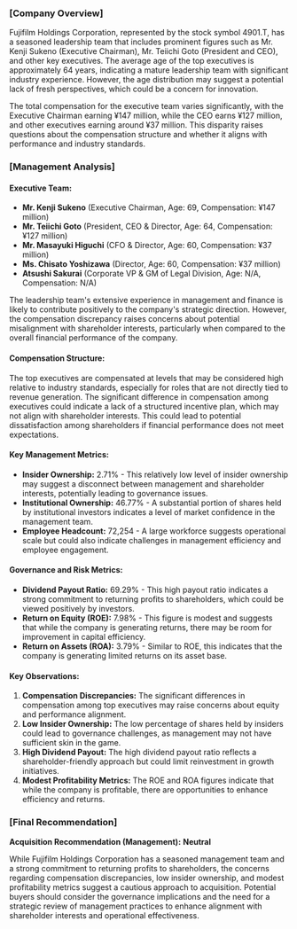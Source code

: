 ### [Company Overview]

Fujifilm Holdings Corporation, represented by the stock symbol 4901.T, has a seasoned leadership team that includes prominent figures such as Mr. Kenji Sukeno (Executive Chairman), Mr. Teiichi Goto (President and CEO), and other key executives. The average age of the top executives is approximately 64 years, indicating a mature leadership team with significant industry experience. However, the age distribution may suggest a potential lack of fresh perspectives, which could be a concern for innovation.

The total compensation for the executive team varies significantly, with the Executive Chairman earning ¥147 million, while the CEO earns ¥127 million, and other executives earning around ¥37 million. This disparity raises questions about the compensation structure and whether it aligns with performance and industry standards.

### [Management Analysis]

#### Executive Team:
- **Mr. Kenji Sukeno** (Executive Chairman, Age: 69, Compensation: ¥147 million)
- **Mr. Teiichi Goto** (President, CEO & Director, Age: 64, Compensation: ¥127 million)
- **Mr. Masayuki Higuchi** (CFO & Director, Age: 60, Compensation: ¥37 million)
- **Ms. Chisato Yoshizawa** (Director, Age: 60, Compensation: ¥37 million)
- **Atsushi Sakurai** (Corporate VP & GM of Legal Division, Age: N/A, Compensation: N/A)

The leadership team's extensive experience in management and finance is likely to contribute positively to the company's strategic direction. However, the compensation discrepancy raises concerns about potential misalignment with shareholder interests, particularly when compared to the overall financial performance of the company.

#### Compensation Structure:
The top executives are compensated at levels that may be considered high relative to industry standards, especially for roles that are not directly tied to revenue generation. The significant difference in compensation among executives could indicate a lack of a structured incentive plan, which may not align with shareholder interests. This could lead to potential dissatisfaction among shareholders if financial performance does not meet expectations.

#### Key Management Metrics:
- **Insider Ownership:** 2.71% - This relatively low level of insider ownership may suggest a disconnect between management and shareholder interests, potentially leading to governance issues.
- **Institutional Ownership:** 46.77% - A substantial portion of shares held by institutional investors indicates a level of market confidence in the management team.
- **Employee Headcount:** 72,254 - A large workforce suggests operational scale but could also indicate challenges in management efficiency and employee engagement.

#### Governance and Risk Metrics:
- **Dividend Payout Ratio:** 69.29% - This high payout ratio indicates a strong commitment to returning profits to shareholders, which could be viewed positively by investors.
- **Return on Equity (ROE):** 7.98% - This figure is modest and suggests that while the company is generating returns, there may be room for improvement in capital efficiency.
- **Return on Assets (ROA):** 3.79% - Similar to ROE, this indicates that the company is generating limited returns on its asset base.

#### Key Observations:
1. **Compensation Discrepancies:** The significant differences in compensation among top executives may raise concerns about equity and performance alignment.
2. **Low Insider Ownership:** The low percentage of shares held by insiders could lead to governance challenges, as management may not have sufficient skin in the game.
3. **High Dividend Payout:** The high dividend payout ratio reflects a shareholder-friendly approach but could limit reinvestment in growth initiatives.
4. **Modest Profitability Metrics:** The ROE and ROA figures indicate that while the company is profitable, there are opportunities to enhance efficiency and returns.

### [Final Recommendation]

**Acquisition Recommendation (Management):** **Neutral**

While Fujifilm Holdings Corporation has a seasoned management team and a strong commitment to returning profits to shareholders, the concerns regarding compensation discrepancies, low insider ownership, and modest profitability metrics suggest a cautious approach to acquisition. Potential buyers should consider the governance implications and the need for a strategic review of management practices to enhance alignment with shareholder interests and operational effectiveness.